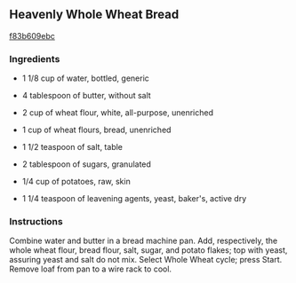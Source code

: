 ## Heavenly Whole Wheat Bread

[f83b609ebc](http://allrecipes.com/recipe/heavenly-whole-wheat-bread/)

### Ingredients

 - 1 1/8 cup of water, bottled, generic

 - 4 tablespoon of butter, without salt

 - 2 cup of wheat flour, white, all-purpose, unenriched

 - 1 cup of wheat flours, bread, unenriched

 - 1 1/2 teaspoon of salt, table

 - 2 tablespoon of sugars, granulated

 - 1/4 cup of potatoes, raw, skin

 - 1 1/4 teaspoon of leavening agents, yeast, baker's, active dry

### Instructions

Combine water and butter in a bread machine pan. Add, respectively, the whole wheat flour, bread flour, salt, sugar, and potato flakes; top with yeast, assuring yeast and salt do not mix. Select Whole Wheat cycle; press Start. Remove loaf from pan to a wire rack to cool.